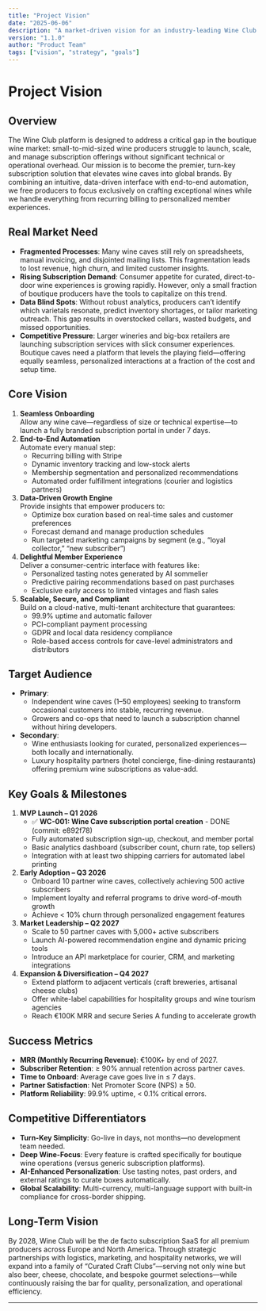 ```yaml
---
title: "Project Vision"
date: "2025-06-06"
description: "A market-driven vision for an industry-leading Wine Club subscription platform"
version: "1.1.0"
author: "Product Team"
tags: ["vision", "strategy", "goals"]
---
```


# Project Vision

## Overview
The Wine Club platform is designed to address a critical gap in the boutique wine market: small-to-mid-sized wine producers struggle to launch, scale, and manage subscription offerings without significant technical or operational overhead. Our mission is to become the premier, turn-key subscription solution that elevates wine caves into global brands. By combining an intuitive, data-driven interface with end-to-end automation, we free producers to focus exclusively on crafting exceptional wines while we handle everything from recurring billing to personalized member experiences.

## Real Market Need
- **Fragmented Processes**: Many wine caves still rely on spreadsheets, manual invoicing, and disjointed mailing lists. This fragmentation leads to lost revenue, high churn, and limited customer insights.
- **Rising Subscription Demand**: Consumer appetite for curated, direct-to-door wine experiences is growing rapidly. However, only a small fraction of boutique producers have the tools to capitalize on this trend.
- **Data Blind Spots**: Without robust analytics, producers can’t identify which varietals resonate, predict inventory shortages, or tailor marketing outreach. This gap results in overstocked cellars, wasted budgets, and missed opportunities.
- **Competitive Pressure**: Larger wineries and big-box retailers are launching subscription services with slick consumer experiences. Boutique caves need a platform that levels the playing field—offering equally seamless, personalized interactions at a fraction of the cost and setup time.

## Core Vision
1. **Seamless Onboarding**  
   Allow any wine cave—regardless of size or technical expertise—to launch a fully branded subscription portal in under 7 days.  
2. **End-to-End Automation**  
   Automate every manual step:  
   - Recurring billing with Stripe  
   - Dynamic inventory tracking and low-stock alerts  
   - Membership segmentation and personalized recommendations  
   - Automated order fulfillment integrations (courier and logistics partners)  
3. **Data-Driven Growth Engine**  
   Provide insights that empower producers to:  
   - Optimize box curation based on real-time sales and customer preferences  
   - Forecast demand and manage production schedules  
   - Run targeted marketing campaigns by segment (e.g., “loyal collector,” “new subscriber”)  
4. **Delightful Member Experience**  
   Deliver a consumer-centric interface with features like:  
   - Personalized tasting notes generated by AI sommelier  
   - Predictive pairing recommendations based on past purchases  
   - Exclusive early access to limited vintages and flash sales  
5. **Scalable, Secure, and Compliant**  
   Build on a cloud-native, multi-tenant architecture that guarantees:  
   - 99.9% uptime and automatic failover  
   - PCI-compliant payment processing  
   - GDPR and local data residency compliance  
   - Role-based access controls for cave-level administrators and distributors

## Target Audience
- **Primary**:  
  - Independent wine caves (1–50 employees) seeking to transform occasional customers into stable, recurring revenue.  
  - Growers and co-ops that need to launch a subscription channel without hiring developers.
- **Secondary**:  
  - Wine enthusiasts looking for curated, personalized experiences—both locally and internationally.  
  - Luxury hospitality partners (hotel concierge, fine-dining restaurants) offering premium wine subscriptions as value-add.

## Key Goals & Milestones
1. **MVP Launch – Q1 2026**  
   - ✅ **WC-001: Wine Cave subscription portal creation** - DONE (commit: e892f78)
   - Fully automated subscription sign-up, checkout, and member portal  
   - Basic analytics dashboard (subscriber count, churn rate, top sellers)  
   - Integration with at least two shipping carriers for automated label printing  
2. **Early Adoption – Q3 2026**  
   - Onboard 10 partner wine caves, collectively achieving 500 active subscribers  
   - Implement loyalty and referral programs to drive word-of-mouth growth  
   - Achieve < 10% churn through personalized engagement features  
3. **Market Leadership – Q2 2027**  
   - Scale to 50 partner caves with 5,000+ active subscribers  
   - Launch AI-powered recommendation engine and dynamic pricing tools  
   - Introduce an API marketplace for courier, CRM, and marketing integrations  
4. **Expansion & Diversification – Q4 2027**  
   - Extend platform to adjacent verticals (craft breweries, artisanal cheese clubs)  
   - Offer white-label capabilities for hospitality groups and wine tourism agencies  
   - Reach €100K MRR and secure Series A funding to accelerate growth

## Success Metrics
- **MRR (Monthly Recurring Revenue)**: €100K+ by end of 2027.  
- **Subscriber Retention**: ≥ 90% annual retention across partner caves.  
- **Time to Onboard**: Average cave goes live in ≤ 7 days.  
- **Partner Satisfaction**: Net Promoter Score (NPS) ≥ 50.  
- **Platform Reliability**: 99.9% uptime, < 0.1% critical errors.

## Competitive Differentiators
- **Turn-Key Simplicity**: Go-live in days, not months—no development team needed.  
- **Deep Wine-Focus**: Every feature is crafted specifically for boutique wine operations (versus generic subscription platforms).  
- **AI-Enhanced Personalization**: Use tasting notes, past orders, and external ratings to curate boxes automatically.  
- **Global Scalability**: Multi-currency, multi-language support with built-in compliance for cross-border shipping.

## Long-Term Vision
By 2028, Wine Club will be the de facto subscription SaaS for all premium producers across Europe and North America. Through strategic partnerships with logistics, marketing, and hospitality networks, we will expand into a family of “Curated Craft Clubs”—serving not only wine but also beer, cheese, chocolate, and bespoke gourmet selections—while continuously raising the bar for quality, personalization, and operational efficiency.

---
